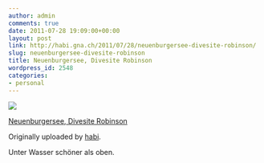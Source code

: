 ```yaml
---
author: admin
comments: true
date: 2011-07-28 19:09:00+00:00
layout: post
link: http://habi.gna.ch/2011/07/28/neuenburgersee-divesite-robinson/
slug: neuenburgersee-divesite-robinson
title: Neuenburgersee, Divesite Robinson
wordpress_id: 2548
categories:
- personal
---
```



 [![](http://farm7.static.flickr.com/6148/5984965407_747629c05c_m.jpg)](http://www.flickr.com/photos/habi/5984965407/)
   

 
  [Neuenburgersee, Divesite Robinson](http://www.flickr.com/photos/habi/5984965407/)
    

  Originally uploaded by [habi](http://www.flickr.com/photos/habi/).
 



Unter Wasser schöner als oben.
  

